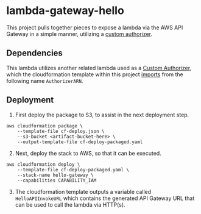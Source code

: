 # lambda-gateway-hello

This project pulls together pieces to expose a lambda via the AWS API Gateway in a simple manner, utilizing a [custom authorizer](https://github.com/ocelotconsulting/sample-custom-authorizer).

## Dependencies

This lambda utilizes another related lambda used as a [Custom Authorizer](http://docs.aws.amazon.com/apigateway/latest/developerguide/use-custom-authorizer.html), which the cloudformation template within this project [imports](http://docs.aws.amazon.com/AWSCloudFormation/latest/UserGuide/intrinsic-function-reference-importvalue.html) from the following name `AuthorizerARN`.

## Deployment

1. First deploy the package to S3, to assist in the next deployment step.
```
aws cloudformation package \
    --template-file cf-deploy.json \
    --s3-bucket <artifact-bucket-here> \
    --output-template-file cf-deploy-packaged.yaml
```

2. Next, deploy the stack to AWS, so that it can be executed.
```
aws cloudformation deploy \
    --template-file cf-deploy-packaged.yaml \
    --stack-name hello-gateway \
    --capabilities CAPABILITY_IAM
```

3. The cloudformation template outputs a variable called `HelloAPIInvokeURL` which contains the generated API Gateway URL that can be used to call the lambda via HTTP(s).
